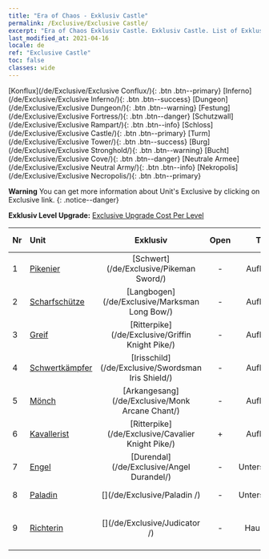 ```yaml
---
title: "Era of Chaos - Exklusiv Castle"
permalink: /Exclusive/Exclusive Castle/
excerpt: "Era of Chaos Exklusiv Castle. Exklusiv Castle. List of Exklusiv Castle in Era of Chaos"
last_modified_at: 2021-04-16
locale: de
ref: "Exclusive Castle"
toc: false
classes: wide
---
```

 [Konflux](/de/Exclusive/Exclusive Conflux/){: .btn .btn--primary} [Inferno](/de/Exclusive/Exclusive Inferno/){: .btn .btn--success} [Dungeon](/de/Exclusive/Exclusive Dungeon/){: .btn .btn--warning} [Festung](/de/Exclusive/Exclusive Fortress/){: .btn .btn--danger} [Schutzwall](/de/Exclusive/Exclusive Rampart/){: .btn .btn--info} [Schloss](/de/Exclusive/Exclusive Castle/){: .btn .btn--primary} [Turm](/de/Exclusive/Exclusive Tower/){: .btn .btn--success} [Burg](/de/Exclusive/Exclusive Stronghold/){: .btn .btn--warning} [Bucht](/de/Exclusive/Exclusive Cove/){: .btn .btn--danger} [Neutrale Armee](/de/Exclusive/Exclusive Neutral Army/){: .btn .btn--info} [Nekropolis](/de/Exclusive/Exclusive Necropolis/){: .btn .btn--primary} 

**Warning** You can get more information about Unit's Exclusive by clicking on Exclusive link. 
{: .notice--danger}

 **Exklusiv Level Upgrade:** [Exclusive Upgrade Cost Per Level](/Exclusive/ExclusiveUpgradeCostPerLevel/)

  | Nr |         Unit        | Exklusiv | Open  |    Type   |  Item to Rank UP      |  Skin   |
  |:---|:--------------------|:-------------:|:-----:|:---------:|:---------------------:|:-------:|
  | 1  | [Pikenier](/de/units/Pikeman/) | [Schwert](/de/Exclusive/Pikeman Sword/) | - | Aufladung | [Schwert-Token](/de/Items/con_912/) | - |
  | 2  | [Scharfschütze](/de/units/Marksman/) | [Langbogen](/de/Exclusive/Marksman Long Bow/) | - | Aufladung | [Langbogen-Token](/de/Items/con_914/) | - |
  | 3  | [Greif](/de/units/Griffin/) | [Ritterpike](/de/Exclusive/Griffin Knight Pike/) | - | Aufladung | [Ritterpike-Token](/de/Items/con_916/) | - |
  | 4  | [Schwertkämpfer](/de/units/Swordsman/) | [Irisschild](/de/Exclusive/Swordsman Iris Shield/) | - | Aufladung | [Irisschild-Token](/de/Items/con_913/) | - |
  | 5  | [Mönch](/de/units/Monk/) | [Arkangesang](/de/Exclusive/Monk Arcane Chant/) | - | Aufladung | [Arkangesang-Token](/de/Items/con_915/) | - |
  | 6  | [Kavallerist](/de/units/Cavalier/) | [Ritterpike](/de/Exclusive/Cavalier Knight Pike/) | + | Aufladung | [Ritterpike-Token](/de/Items/con_916/) | - |
  | 7  | [Engel](/de/units/Angel/) | [Durendal](/de/Exclusive/Angel Durandel/) | - | Unterstützung | [Durendal-Token](/de/Items/con_973/) | [Durendal-Spezialskin](/de/Items/con_641/) |
  | 8  | [Paladin](/de/units/Paladin/) | [](/de/Exclusive/Paladin /) | - | Unterstützung | [Furchtlos-Token](/de/Items/con_974/) | [Furchtlos-Spezialskin](/de/Items/con_642/) |
  | 9  | [Richterin](/de/units/Judicator/) | [](/de/Exclusive/Judicator /) | - | Hauptstadt | [„Strahlkraft des Heiligtums“-Bannerseele](/de/Items/con_975/) | [Tool_210909](/de/Items/con_643/) |
